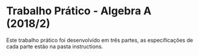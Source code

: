 # Trabalho Prático - Algebra A (2018/2)

Este trabalho prático foi desenvolvido em três partes, as especificações de cada parte estão na pasta instructions.
